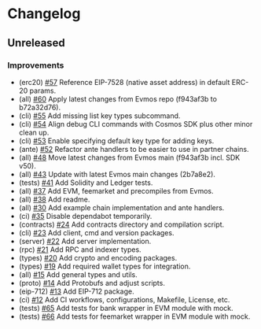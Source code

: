 <!--
This changelog was created using the `clu` binary
(https://github.com/MalteHerrmann/changelog-utils).
-->

# Changelog

## Unreleased

### Improvements

- (erc20) [#57](https://github.com/evmos/os/pull/57) Reference EIP-7528 (native asset address) in default ERC-20 params.
- (all) [#60](https://github.com/evmos/os/pull/60) Apply latest changes from Evmos repo (f943af3b to b72a32d76).
- (cli) [#55](https://github.com/evmos/os/pull/55) Add missing list key types subcommand.
- (cli) [#54](https://github.com/evmos/os/pull/54) Align debug CLI commands with Cosmos SDK plus other minor clean up.
- (cli) [#53](https://github.com/evmos/os/pull/53) Enable specifying default key type for adding keys.
- (ante) [#52](https://github.com/evmos/os/pull/52) Refactor ante handlers to be easier to use in partner chains.
- (all) [#48](https://github.com/evmos/os/pull/48) Move latest changes from Evmos main (f943af3b incl. SDK v50).
- (all) [#43](https://github.com/evmos/os/pull/43) Update with latest Evmos main changes (2b7a8e2).
- (tests) [#41](https://github.com/evmos/os/pull/41) Add Solidity and Ledger tests.
- (all) [#37](https://github.com/evmos/os/pull/37) Add EVM, feemarket and precompiles from Evmos.
- (all) [#38](https://github.com/evmos/os/pull/38) Add readme.
- (all) [#30](https://github.com/evmos/os/pull/30) Add example chain implementation and ante handlers.
- (ci) [#35](https://github.com/evmos/os/pull/35) Disable dependabot temporarily.
- (contracts) [#24](https://github.com/evmos/os/pull/24) Add contracts directory and compilation script.
- (cli) [#23](https://github.com/evmos/os/pull/23) Add client, cmd and version packages.
- (server) [#22](https://github.com/evmos/os/pull/22) Add server implementation.
- (rpc) [#21](https://github.com/evmos/os/pull/21) Add RPC and indexer types.
- (types) [#20](https://github.com/evmos/os/pull/20) Add crypto and encoding packages.
- (types) [#19](https://github.com/evmos/os/pull/19) Add required wallet types for integration.
- (all) [#15](https://github.com/evmos/os/pull/15) Add general types and utils.
- (proto) [#14](https://github.com/evmos/os/pull/14) Add Protobufs and adjust scripts.
- (eip-712) [#13](https://github.com/evmos/os/pull/13) Add EIP-712 package.
- (ci) [#12](https://github.com/evmos/os/pull/12) Add CI workflows, configurations, Makefile, License, etc.
- (tests) [#65](https://github.com/evmos/os/pull/65) Add tests for bank wrapper in EVM module with mock.
- (tests) [#66](https://github.com/evmos/os/pull/66) Add tests for feemarket wrapper in EVM module with mock.
